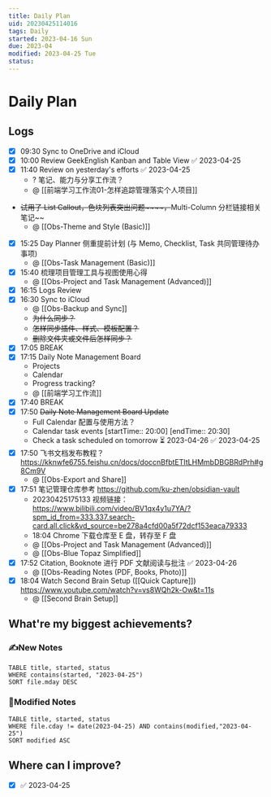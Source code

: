 ```yaml
---
title: Daily Plan
uid: 20230425114016 
tags: Daily
started: 2023-04-16 Sun
due: 2023-04
modified: 2023-04-25 Tue
status: 
---
```

# Daily Plan
## Logs
- [x] 09:30 Sync to OneDrive and iCloud
- [x] 10:00 Review GeekEnglish Kanban and Table View ✅ 2023-04-25
- [x] 11:40 Review on yesterday's efforts ✅ 2023-04-25
	- ? 笔记、能力与分享工作流？
	- @ [[前端学习工作流01-怎样追踪管理落实个人项目]]
- ~~试用了 List Callout，色块列表突出问题~~~~，~~Multi-Column 分栏链接相关笔记~~
	- @ [[Obs-Theme and Style (Basic)]]
- [x] 15:25 Day Planner 侧重提前计划 (与 Memo, Checklist, Task 共同管理待办事项)
	- @ [[Obs-Task Management (Basic)]]
- [x] 15:40 梳理项目管理工具与视图使用心得
	- @ [[Obs-Project and Task Management (Advanced)]]
- [x] 16:15 Logs Review
- [x] 16:30 Sync to iCloud
	- @ [[Obs-Backup and Sync]]
	- ~~为什么同步？~~
	- ~~怎样同步插件、样式、模板配置？~~
	- ~~删除文件夹或文件后怎样同步？~~
- [x] 17:05 BREAK
- [x] 17:15 Daily Note Management Board
	- Projects
	- Calendar
	- Progress tracking?
	- @ [[前端学习工作流]]
- [x] 17:40 BREAK
- [x] 17:50 ~~Daily Note Management Board Update~~
	- Full Calendar 配置与使用方法？
	- Calendar task events [startTime:: 20:00]  [endTime:: 20:30]
	- Check a task scheduled on tomorrow ⏳ 2023-04-26 ✅ 2023-04-25
- [x] 17:50 飞书文档发布教程？ https://kknwfe6755.feishu.cn/docs/doccnBfbtETItLHMmbDBGBRdPrh#g8Cm9V
	- @ [[Obs-Export and Share]]
- [x] 17:51 笔记管理仓库参考 https://github.com/ku-zhen/obsidian-vault
    - 20230425175133 视频链接： https://www.bilibili.com/video/BV1qx4y1u7YA/?spm_id_from=333.337.search-card.all.click&vd_source=be278a4cfd00a5f72dcf153eaca79333
    - 18:04 Chrome 下载仓库至 E 盘，转存至 F 盘
    - @ [[Obs-Project and Task Management (Advanced)]]
    - @ [[Obs-Blue Topaz Simplified]]
- [x] 17:52 Citation, Booknote 进行 PDF 文献阅读与批注 ✅ 2023-04-26
	- @ [[Obs-Reading Notes (PDF, Books, Photo)]]
- [x] 18:04 Watch Second Brain Setup ([[Quick Capture]]) https://www.youtube.com/watch?v=vs8WQh2k-Ow&t=11s
	- @ [[Second Brain Setup]]

## What're my biggest achievements?
### ✍️New Notes

```dataview
TABLE title, started, status
WHERE contains(started, "2023-04-25")
SORT file.mday DESC
```

### 📝Modified Notes

```dataview
TABLE title, started, status
WHERE file.cday != date(2023-04-25) AND contains(modified,"2023-04-25")
SORT modified ASC
```

## Where can I improve?
- [x] ✅ 2023-04-25

